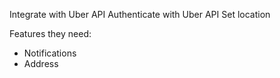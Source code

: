 

Integrate with Uber API
Authenticate with Uber API
Set location


Features they need:
- Notifications
- Address

